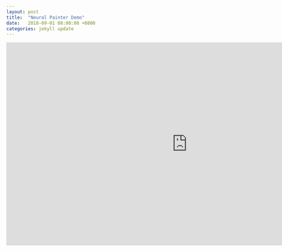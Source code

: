 ```yaml
---
layout: post
title:  "Neural Painter Demo"
date:   2018-09-01 08:00:00 +0800
categories: jekyll update
---
```


<iframe width="960" height="540" src="https://www.youtube.com/embed/Il596wgjUc8" frameborder="0" allowfullscreen></iframe>